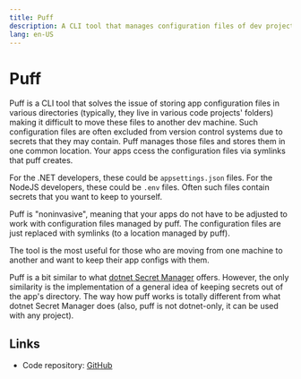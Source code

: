 ```yaml
---
title: Puff
description: A CLI tool that manages configuration files of dev projects
lang: en-US
---
```


# Puff

Puff is a CLI tool that solves the issue of storing app configuration files in
various directories (typically, they live in various code projects' folders)
making it difficult to move these files to another dev machine. Such
configuration files are often excluded from version control systems due to
secrets that they may contain. Puff manages those files and stores them in one
common location. Your apps ccess the configuration files via symlinks that puff
creates.

For the .NET developers, these could be `appsettings.json` files. For the NodeJS
developers, these could be `.env` files. Often such files contain secrets that you
want to keep to yourself.

Puff is "noninvasive", meaning that your apps do not have to be adjusted to work
with configuration files managed by puff. The configuration files are just
replaced with symlinks (to a location managed by puff).

The tool is the most useful for those who are moving from one machine to another
and want to keep their app configs with them.

Puff is a bit similar to what [dotnet Secret
Manager](https://docs.microsoft.com/en-us/aspnet/core/security/app-secrets?view=aspnetcore-6.0&tabs=windows#secret-manager)
offers. However, the only similarity is the implementation of a general idea of
keeping secrets out of the app's directory. The way how puff works is totally
different from what dotnet Secret Manager does (also, puff is not dotnet-only,
it can be used with any project).

## Links

- Code repository: [GitHub](https://github.com/marcinjahn/puff)